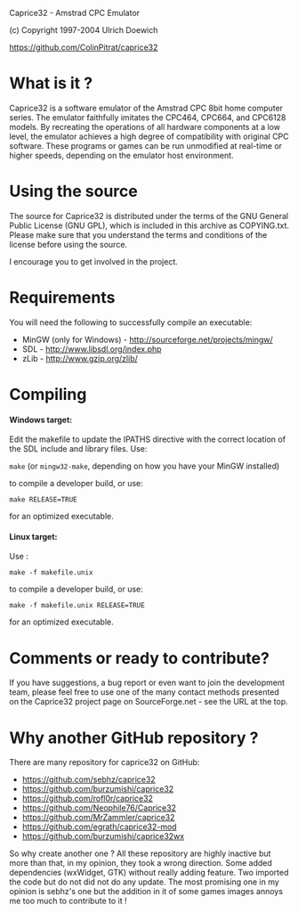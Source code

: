 Caprice32 - Amstrad CPC Emulator

(c) Copyright 1997-2004 Ulrich Doewich

https://github.com/ColinPitrat/caprice32

# What is it ?

Caprice32 is a software emulator of the Amstrad CPC 8bit home computer series. The emulator faithfully imitates the CPC464, CPC664, and CPC6128 models. By recreating the operations of all hardware components at a low level, the emulator achieves a high degree of compatibility with original CPC software. These programs or games can be run unmodified at real-time or higher speeds, depending on the emulator host environment.

# Using the source

The source for Caprice32 is distributed under the terms of the GNU General Public License (GNU GPL), which is included in this archive as COPYING.txt. Please make sure that you understand the terms and conditions of the license before using the source.

I encourage you to get involved in the project.

# Requirements

You will need the following to successfully compile an executable:

  * MinGW (only for Windows) - http://sourceforge.net/projects/mingw/
  * SDL - http://www.libsdl.org/index.php
  * zLib - http://www.gzip.org/zlib/

# Compiling

#### Windows target:

Edit the makefile to update the IPATHS directive with the correct location of the SDL include and library files.
Use:

`make` (or `mingw32-make`, depending on how you have your MinGW installed) 

to compile a developer build, or use: 

`make RELEASE=TRUE` 

for an optimized executable.

#### Linux target:

Use :

`make -f makefile.unix` 

to compile a developer build, or use: 

`make -f makefile.unix RELEASE=TRUE` 

for an optimized executable.

# Comments or ready to contribute?

If you have suggestions, a bug report or even want to join the development team, please feel free to use one of the many contact methods presented on the Caprice32 project page on SourceForge.net - see the URL at the top.

# Why another GitHub repository ?

There are many repository for caprice32 on GitHub:

  * https://github.com/sebhz/caprice32
  * https://github.com/burzumishi/caprice32
  * https://github.com/rofl0r/caprice32
  * https://github.com/Neophile76/Caprice32
  * https://github.com/MrZammler/caprice32
  * https://github.com/egrath/caprice32-mod
  * https://github.com/burzumishi/caprice32wx

So why create another one ? All these repository are highly inactive but more than that, in my opinion, they took a wrong direction. Some added dependencies (wxWidget, GTK) without really adding feature. Two imported the code but do not did not do any update. The most promising one in my opinion is sebhz's one but the addition in it of some games images annoys me too much to contribute to it !
